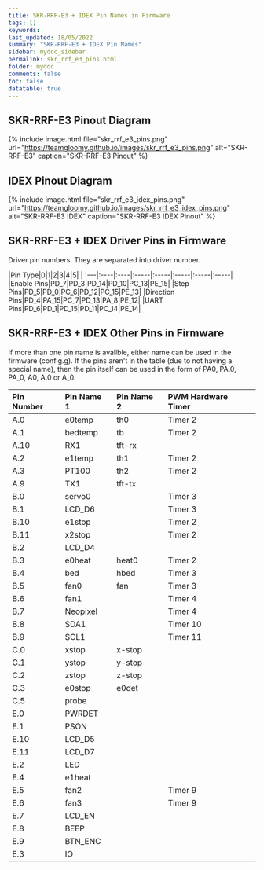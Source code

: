 ```yaml
---
title: SKR-RRF-E3 + IDEX Pin Names in Firmware
tags: []
keywords: 
last_updated: 18/05/2022
summary: "SKR-RRF-E3 + IDEX Pin Names"
sidebar: mydoc_sidebar
permalink: skr_rrf_e3_pins.html
folder: mydoc
comments: false
toc: false
datatable: true
---
```


## SKR-RRF-E3 Pinout Diagram

{% include image.html file="skr_rrf_e3_pins.png" url="https://teamgloomy.github.io/images/skr_rrf_e3_pins.png" alt="SKR-RRF-E3" caption="SKR-RRF-E3 Pinout" %}

## IDEX Pinout Diagram

{% include image.html file="skr_rrf_e3_idex_pins.png" url="https://teamgloomy.github.io/images/skr_rrf_e3_idex_pins.png" alt="SKR-RRF-E3 IDEX" caption="SKR-RRF-E3 IDEX Pinout" %}

## SKR-RRF-E3 + IDEX Driver Pins in Firmware

Driver pin numbers. They are separated into driver number.

<div class="datatable-begin"></div>

|Pin Type|0|1|2|3|4|5|
| :---|:----|:----|:-----|:-----|:-----|:-----|:-----|
|Enable Pins|PD_7|PD_3|PD_14|PD_10|PC_13|PE_15|
|Step Pins|PD_5|PD_0|PC_6|PD_12|PC_15|PE_13|
|Direction Pins|PD_4|PA_15|PC_7|PD_13|PA_8|PE_12|
|UART Pins|PD_6|PD_1|PD_15|PD_11|PC_14|PE_14|

<div class="datatable-end"></div>

## SKR-RRF-E3 + IDEX Other Pins in Firmware 

If more than one pin name is availble, either name can be used in the firmware (config.g). 
If the pins aren't in the table (due to not having a special name), then the pin itself can be used in the form of PA0, PA.0, PA_0, A0, A.0 or A_0.  

<div class="datatable-begin"></div>

|Pin Number|Pin Name 1|Pin Name 2|PWM Hardware Timer|
| :------------- |:-------------|:-------------|:-------------|
|A.0|e0temp|th0|Timer 2|
|A.1|bedtemp|tb|Timer 2|
|A.10|RX1|tft-rx||
|A.2|e1temp|th1|Timer 2|
|A.3|PT100|th2|Timer 2|
|A.9|TX1|tft-tx||
|B.0|servo0||Timer 3|
|B.1|LCD_D6||Timer 3|
|B.10|e1stop||Timer 2|
|B.11|x2stop||Timer 2|
|B.2|LCD_D4|||
|B.3|e0heat|heat0|Timer 2|
|B.4|bed|hbed|Timer 3|
|B.5|fan0|fan|Timer 3|
|B.6|fan1||Timer 4|
|B.7|Neopixel||Timer 4|
|B.8|SDA1||Timer 10|
|B.9|SCL1||Timer 11|
|C.0|xstop|x-stop||
|C.1|ystop|y-stop||
|C.2|zstop|z-stop||
|C.3|e0stop|e0det||
|C.5|probe|||
|E.0|PWRDET|||
|E.1|PSON|||
|E.10|LCD_D5|||
|E.11|LCD_D7|||
|E.2|LED|||
|E.4|e1heat|||
|E.5|fan2||Timer 9|
|E.6|fan3||Timer 9|
|E.7|LCD_EN|||
|E.8|BEEP|||
|E.9|BTN_ENC|||
|E.3|IO|||

<div class="datatable-end"></div>